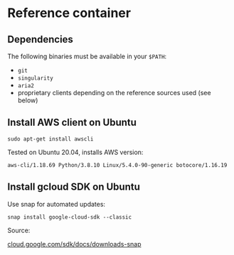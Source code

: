 # Reference container

## Dependencies

The following binaries must be available in your `$PATH`:

- `git`
- `singularity`
- `aria2`
- proprietary clients depending on the reference sources used (see below)

## Install AWS client on Ubuntu

`sudo apt-get install awscli`

Tested on Ubuntu 20.04, installs AWS version:

`aws-cli/1.18.69 Python/3.8.10 Linux/5.4.0-90-generic botocore/1.16.19`

## Install gcloud SDK on Ubuntu

Use snap for automated updates:

`snap install google-cloud-sdk --classic`

Source:

[cloud.google.com/sdk/docs/downloads-snap](https://cloud.google.com/sdk/docs/downloads-snap)